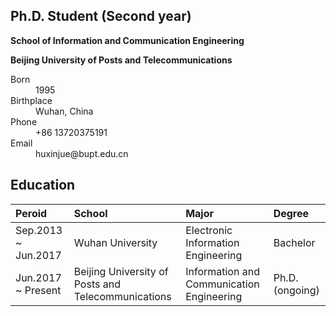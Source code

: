 ## Ph.D. Student (Second year)
 **School of Information and Communication Engineering**

 **Beijing University of Posts and Telecommunications**

<dl>
<dt>Born</dt>
<dd>1995</dd>
<dt>Birthplace</dt>
<dd>Wuhan, China</dd>
<dt>Phone</dt>
<dd>+86 13720375191</dd>
<dt>Email</dt>
<dd>huxinjue@bupt.edu.cn</dd>
</dl>

## Education

|       Peroid              |      School       | Major | Degree |
|:--------------------------|:---------------------------|:--------------|:------------|
| Sep.2013 ~ Jun.2017 | Wuhan University  | Electronic Information Engineering | Bachelor |
| Jun.2017 ~ Present  | Beijing University of Posts and Telecommunications | Information and Communication Engineering  | Ph.D. (ongoing) |